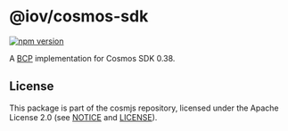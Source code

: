# @iov/cosmos-sdk

[![npm version](https://img.shields.io/npm/v/@iov/cosmos-sdk.svg)](https://www.npmjs.com/package/@iov/cosmos-sdk)

A [BCP](https://github.com/iov-one/iov-core/tree/master/packages/iov-bcp) implementation for Cosmos SDK 0.38.

## License

This package is part of the cosmjs repository, licensed under the Apache
License 2.0 (see
[NOTICE](https://github.com/CosmWasm/cosmjs/blob/master/NOTICE) and
[LICENSE](https://github.com/CosmWasm/cosmjs/blob/master/LICENSE)).
